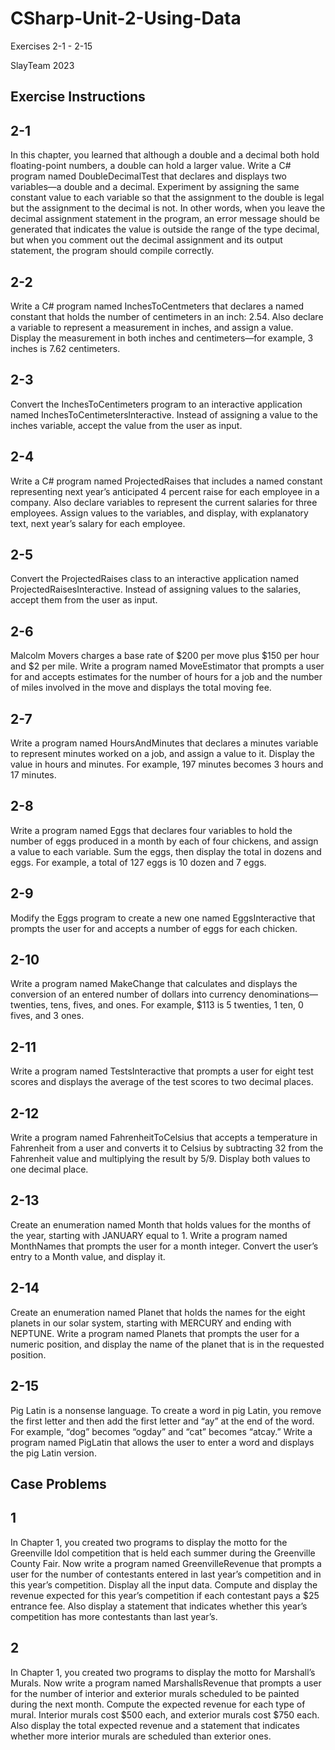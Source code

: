 # CSharp-Unit-2-Using-Data
Exercises 2-1 - 2-15

SlayTeam 2023

Exercise Instructions
-----------------------------------
2-1
--
In this chapter, you learned that although a double and a decimal both hold floating-point numbers, a double can hold a larger value. Write a C# program named DoubleDecimalTest that declares and displays two variables—a double and a decimal. Experiment by assigning the same constant value to each variable so that the assignment to the double is legal but the assignment to the decimal is not. In other words, when you leave the decimal assignment statement in the program, an error message should be generated that indicates the value is outside the range of the type decimal, but when you comment out the decimal assignment and its output statement, the program should compile correctly.

2-2
--
Write a C# program named InchesToCentmeters that declares a named constant that holds the number of centimeters in an inch: 2.54. Also declare a variable to represent a measurement in inches, and assign a value. Display the measurement in both inches and centimeters—for example, 3 inches is 7.62 centimeters.

2-3
--
Convert the InchesToCentimeters program to an interactive application named InchesToCentimeterslnteractive. Instead of assigning a value to the inches variable, accept the value from the user as input.

2-4
--
Write a C# program named ProjectedRaises that includes a named constant representing next year’s anticipated 4 percent raise for each employee in a company. Also declare variables to represent the current salaries for three employees. Assign values to the variables, and display, with explanatory text, next year’s salary for each employee.

2-5
--
Convert the ProjectedRaises class to an interactive application named ProjectedRaisesInteractive. Instead of assigning values to the salaries, accept them from the user as input.

2-6
--
Malcolm Movers charges a base rate of $200 per move plus $150 per hour and $2 per mile. Write a program named MoveEstimator that prompts a user for and accepts estimates for the number of hours for a job and the number of miles involved in the move and displays the total moving fee.

2-7
--
Write a program named HoursAndMinutes that declares a minutes variable to represent minutes worked on a job, and assign a value to it. Display the value in hours and minutes. For example, 197 minutes becomes 3 hours and 17 minutes.

2-8
--
Write a program named Eggs that declares four variables to hold the number of eggs produced in a month by each of four chickens, and assign a value to each variable. Sum the eggs, then display the total in dozens and eggs. For example, a total of 127 eggs is 10 dozen and 7 eggs.

2-9
--
Modify the Eggs program to create a new one named EggsInteractive that prompts the user for and accepts a number of eggs for each chicken.

2-10
--
Write a program named MakeChange that calculates and displays the conversion of an entered number of dollars into currency denominations—twenties, tens, fives, and ones. For example, $113 is 5 twenties, 1 ten, 0 fives, and 3 ones.

2-11
--
Write a program named TestsInteractive that prompts a user for eight test scores and displays the average of the test scores to two decimal places.

2-12
--
Write a program named FahrenheitToCelsius that accepts a temperature in Fahrenheit from a user and converts it to Celsius by subtracting 32 from the Fahrenheit value and multiplying the result by 5/9. Display both values to one decimal place.

2-13
--
Create an enumeration named Month that holds values for the months of the year, starting with JANUARY equal to 1. Write a program named MonthNames that prompts the user for a month integer. Convert the user’s entry to a Month value, and display it.

2-14
--
Create an enumeration named Planet that holds the names for the eight planets in our solar system, starting with MERCURY and ending with NEPTUNE. Write a program named Planets that prompts the user for a numeric position, and display the name of the planet that is in the requested position.

2-15
--
Pig Latin is a nonsense language. To create a word in pig Latin, you remove the first letter and then add the first letter and “ay” at the end of the word. For example, “dog” becomes “ogday” and “cat” becomes “atcay.” Write a program named PigLatin that allows the user to enter a word and displays the pig Latin version.

Case Problems
---------------------
1
--
In Chapter 1, you created two programs to display the motto for the Greenville Idol competition that is held each summer during the Greenville County Fair. Now write a program named GreenvilleRevenue that prompts a user for the number of contestants entered in last year’s competition and in this year’s competition. Display all the input data. Compute and display the revenue expected for this year’s competition if each contestant pays a $25 entrance fee. Also display a statement that indicates whether this year’s competition has more contestants than last year’s.

2
--
In Chapter 1, you created two programs to display the motto for Marshall’s Murals. Now write a program named MarshallsRevenue that prompts a user for the number of interior and exterior murals scheduled to be painted during the next month. Compute the expected revenue for each type of mural. Interior murals cost $500 each, and exterior murals cost $750 each. Also display the total expected revenue and a statement that indicates whether more interior murals are scheduled than exterior ones.
